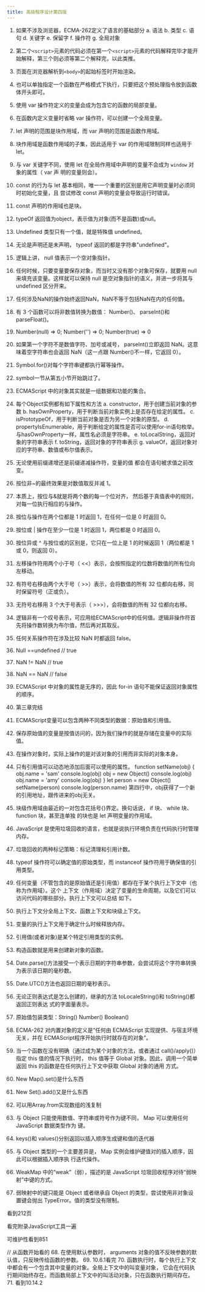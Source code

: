 ```yaml
---
title: 高级程序设计第四版
---
```

1. 如果不涉及浏览器，ECMA-262定义了语言的基础部分
    a. 语法
    b. 类型
    c. 语句
    d. 关键字
    e. 保留字
    f. 操作符
    g. 全局对象
    
2. 第二个`<script>`元素的代码必须在第一个`<script>`元素的代码解释完毕才能开始解释，第三个则必须等第二个解释完，以此类推。

3. 页面在浏览器解析到`<body>`的起始标签时开始渲染。
4. 也可以单独指定一个函数在严格模式下执行，只要把这个预处理指令放到函数体开头即可。
5. 使用 var 操作符定义的变量会成为包含它的函数的局部变量。
6. 在函数内定义变量时省略 var 操作符，可以创建一个全局变量。
7. let 声明的范围是块作用域，而 var 声明的范围是函数作用域。
8. 块作用域是函数作用域的子集，因此适用于 var 的作用域限制同样也适用于 let。
9. 与 var 关键字不同，使用 let 在全局作用域中声明的变量不会成为 `window` 对象的属性（ var 声
明的变量则会）。
10. const 的行为与 let 基本相同，唯一一个重要的区别是用它声明变量时必须同时初始化变量，且
尝试修改 const 声明的变量会导致运行时错误。
11. const 声明的作用域也是块。
12. typeOf 返回值为object，表示值为对象(而不是函数)或null。
13. Undefined 类型只有一个值，就是特殊值 undefined。
14. 无论是声明还是未声明， typeof 返回的都是字符串"undefined"。
15. 逻辑上讲， null 值表示一个空对象指针。
16. 任何时候，只要变量要保存对象，而当时又没有那个对象可保存，就要用 null 来填充该变量。这样就可以保持 null 是空对象指针的语义，并进一步将其与 undefined 区分开来。
17. 任何涉及NaN的操作始终返回NaN，NaN不等于包括NaN在内的任何值。
18. 有 3 个函数可以将非数值转换为数值： Number()、 parseInt()和 parseFloat()。
19. Number(null) => 0;   Number('') => 0;   Number(true) => 0
20. 如果第一个字符不是数值字符、加号或减号， parseInt()立即返回 NaN。这意味着空字符串也会返回 NaN（这一点跟 Number()不一样，它返回 0）。
21. Symbol.for()对每个字符串键都执行幂等操作。
22. symbol一节从第五小节开始跳过了。
23. ECMAScript 中的对象其实就是一组数据和功能的集合。
24.  每个Object实例都有如下属性和方法
    a. constructor，用于创建当前对象的参数
    b. hasOwnProperty，用于判断当前对象实例上是否存在给定的属性。
    c. isPrototypeOf，用于判断当前对象是否为另一个对象的原型。
    d. propertyIsEnumerable，用于判断给定的属性是否可以使用for-in语句枚举。与hasOwnProperty一样，属性名必须是字符串。
    e. toLocalString，返回对象的字符串表示
    f. toString，返回对象的字符串表示
    g. valueOf，返回对象对应的字符串、数值或布尔值表示。
25. 无论使用前缀递增还是前缀递减操作符，变量的值
都会在语句被求值之前改变。
26. 按位非~的最终效果是对数值取反并减 1。
27. 本质上，按位与&就是将两个数的每一个位对齐，
然后基于真值表中的规则，对每一位执行相应的与操作。
28. 按位与操作在两个位都是 1 时返回 1，在任何一位是 0 时返回 0。
29. 按位或 | 操作在至少一位是 1 时返回 1，两位都是 0 时返回 0。
30. 按位异或 ^ 与按位或的区别是，它只在一位上是 1 的时候返回 1（两位都是 1 或 0，则返回 0）。
31. 左移操作符用两个小于号（ <<）表示，会按照指定的位数将数值的所有位向左移动。
32. 有符号右移由两个大于号（ >>）表示，会将数值的所有 32 位都向右移，同时保留符号（正或负）。
33. 无符号右移用 3 个大于号表示（ >>>），会将数值的所有 32 位都向右移。
34. 逻辑非有一个叹号表示，可应用给ECMAScript中的任何值。逻辑非操作符首先将操作数转换为布尔值，然后再对其取反。
35. 任何关系操作符在涉及比较 NaN 时都返回 false。
36. Null ==undefined // true
37. NaN != NaN // true
38. NaN == NaN // false
39. ECMAScript 中对象的属性是无序的，因此 for-in 语句不能保证返回对象属性的顺序。
40. 第三章完结
41. ECMAScript变量可以包含两种不同类型的数据：原始值和引用值。
42. 保存原始值的变量是按值访问的，因为我们操作的就是存储在变量中的实际值。
43. 在操作对象时，实际上操作的是对该对象的引用而非实际的对象本身。
44. 只有引用值可以动态地添加后面可以使用的属性。
function setName(obj) {
    obj.name = 'sam'
    console.log(obj)
    obj = new Object()
    console.log(obj)
    obj.name = 'amy'
    console.log(obj)
}
let person = new Object()
setName(person)
console.log(person.name)
第四行中，obj获得了一个新的引用地址，跟传进来的obj无关。
45. 块级作用域由最近的一对包含花括号{}界定。换句话说， if 块、 while 块、 function 块，甚至连单独
的块也是 let 声明变量的作用域。
46. JavaScript 是使用垃圾回收的语言，也就是说执行环境负责在代码执行时管理内存。
47. 垃圾回收的两种标记策略：标记清理和引用计数。
48. typeof 操作符可以确定值的原始类型，而 instanceof 操作符用于确保值的引用类型。
49. 任何变量（不管包含的是原始值还是引用值）都存在于某个执行上下文中（也称为作用域）。这个
上下文（作用域）决定了变量的生命周期，以及它们可以访问代码的哪些部分。执行上下文可以总结
如下。
50. 执行上下文分全局上下文、函数上下文和块级上下文。
51. 变量的执行上下文用于确定什么时候释放内存。
52. 引用值(或者对象)是某个特定引用类型的实例。
53. 构造函数就是用来创建新对象的函数。
54. Date.parse()方法接受一个表示日期的字符串参数，会尝试将这个字符串转换为表示该日期的毫秒数。
55. Date.UTC()方法也返回日期的毫秒表示。
56. 无论正则表达式是怎么创建的，继承的方法 toLocaleString()和 toString()都返回正则表达
式的字面量表示。
57. 原始值包装类型：String() Number() Boolean()
58. ECMA-262 对内置对象的定义是“任何由 ECMAScript 实现提供、与宿主环境无关，并在 ECMAScript程序开始执行时就存在的对象”。
59. 当一个函数在没有明确（通过成为某个对象的方法，或者通过 call()/apply()）指定 this 值的情况下执行时， this 值等于
Global 对象。因此，调用一个简单返回 this 的函数是在任何执行上下文中获取 Global 对象的通用
方式。
60. New Map().set()是什么东西
61. New Set().add()又是什么东西
62. 可以用Array.from实现数组的浅复制
63. 与 Object 只能使用数值、字符串或符号作为键不同， Map 可以使用任何 JavaScript 数据类型作为
键。 
64. keys()和 values()分别返回以插入顺序生成键和值的迭代器
65. 与 Object 类型的一个主要差异是， Map 实例会维护键值对的插入顺序，因此可以根据插入顺序执
行迭代操作。
66. WeakMap 中的“weak”（弱），描述的是 JavaScript 垃圾回收程序对待“弱映射”中键的方式。
67. 弱映射中的键只能是 Object 或者继承自 Object 的类型，尝试使用非对象设置键会抛出
TypeError。值的类型没有限制。

看到212页

看完附录JavaScript工具一遍

可维护性看到851

// 从函数开始看的
68. 在使用默认参数时， arguments 对象的值不反映参数的默认值，只反映传给函数的参数。
69. 10.6.1看完
70. 函数执行时，每个执行上下文中都会有一个包含其中变量的对象。全局上下文中的叫变量对象， 
    它会在代码执行期间始终存在。而函数局部上下文中的叫活动对象，只在函数执行期间存在。
71. 看到10.14.2









